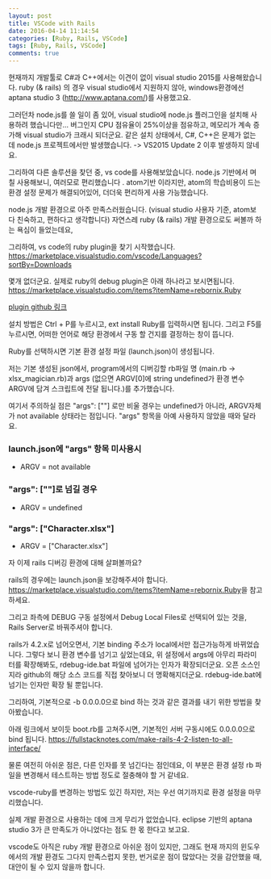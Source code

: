 ```yaml
---
layout: post
title: VSCode with Rails
date: 2016-04-14 11:14:54
categories: [Ruby, Rails, VSCode]
tags: [Ruby, Rails, VSCode]
comments: true
---
```

현재까지 개발툴로 C#과 C++에서는 이견이 없이 visual studio 2015를 사용해왔습니다.
ruby (& rails) 의 경우 visual studio에서 지원하지 않아, windows환경에선 aptana studio 3 (http://www.aptana.com/)를 사용했고요.

그러던차 node.js를 쓸 일이 좀 있어, visual studio에 node.js 플러그인을 설치해 사용하려 했습니다만… 버그인지 CPU 점유율이 25%이상을 점유하고, 메모리가 계속 증가해 visual studio가 크래시 되더군요. 같은 설치 상태에서, C#, C++은 문제가 없는데 node.js 프로젝트에서만 발생했습니다.
-> VS2015 Update 2 이후 발생하지 않네요.

그리하여 다른 솔루션을 찾던 중, vs code를 사용해보았습니다.
node.js 기반에서 며칠 사용해보니, 여러모로 편리했습니다 . atom기반 이라지만, atom의 학습비용이 드는 환경 설정 문제가 해결되어있어, 더더욱 편리하게 사용 가능했습니다.

node.js 개발 환경으로 아주 만족스러웠습니다. (visual studio 사용자 기준, atom보다 친숙하고, 편하다고 생각합니다) 자연스레 ruby (& rails) 개발 환경으로도 써볼까 하는 욕심이 들었는데요, 

그리하여, vs code의 ruby plugin을 찾기 시작했습니다.
<https://marketplace.visualstudio.com/vscode/Languages?sortBy=Downloads>

몇개 없더군요. 실제로 ruby의 debug plugin은 아래 하나라고 보시면됩니다.
<https://marketplace.visualstudio.com/items?itemName=rebornix.Ruby>

[plugin github 링크](https://github.com/rebornix/vscode-ruby)

설치 방법은 Ctrl + P를 누르시고, ext install Ruby를 입력하시면 됩니다.
그리고 F5를 누르시면, 어떠한 언어로 해당 환경에서 구동 할 건지를 결정하는 창이 뜹니다.

Ruby를 선택하시면 기본 환경 설정 파일 (launch.json)이 생성됩니다.

저는 기본 생성된 json에서, program에서의 디버깅할 rb파일 명 (main.rb -> xlsx_magician.rb)과 args (없으면 ARGV[0]에 string undefined가 환경 변수 ARGV에 담겨 스크립트에 전달 됩니다.)를 추가했습니다.

여기서 주의하실 점은 "args": [""] 로만 비울 경우는 undefined가 아니라, ARGV자체가 not available 상태라는 점입니다. "args" 항목을 아예 사용하지 않았을 때와 달라요.

### launch.json에 "args" 항목 미사용시
- ARGV = not available

### "args": [""]로 넘길 경우
- ARGV = undefined 

### "args": ["Character.xlsx"]
- ARGV = ["Character.xlsx"]


자 이제 rails 디버깅 환경에 대해 살펴볼까요?

rails의 경우에는 launch.json을 보강해주셔야 합니다.
<https://marketplace.visualstudio.com/items?itemName=rebornix.Ruby>을 참고하세요.

그리고 좌측에 DEBUG 구동 설정에서 Debug Local Files로 선택되어 있는 것을, Rails Server로 바꿔주셔야 합니다.

rails가 4.2.x로 넘어오면서, 기본 binding 주소가 local에서만 접근가능하게 바뀌었습니다.
그렇다 보니 환경 변수를 넘기고 싶었는데요, 위 설정에서 args에 아무리 파라미터를 확장해봐도, rdebug-ide.bat 파일에 넘어가는 인자가 확장되더군요. 오픈 소스인지라 github의 해당 소스 코드를 직접 찾아보니 더 명확해지더군요. rdebug-ide.bat에 넘기는 인자만 확장 될 뿐입니다.

그리하여, 기본적으로 -b 0.0.0.0으로 bind 하는 것과 같은 결과를 내기 위한 방법을 찾아봤습니다.

아래 링크에서 보이듯 boot.rb를 고쳐주시면, 기본적인 서버 구동시에도 0.0.0.0으로 bind 됩니다.
<https://fullstacknotes.com/make-rails-4-2-listen-to-all-interface/>

물론 여전히 아쉬운 점은, 다른 인자를 못 넘긴다는 점인데요, 이 부분은 환경 설정 rb 파일을 변경해서 테스트하는 방법 정도로 절충해야 할 거 같네요.

vscode-ruby를 변경하는 방법도 있긴 하지만, 저는 우선 여기까지로 환경 설정을 마무리했습니다.

실제 개발 환경으로 사용하는 데에 크게 무리가 없었습니다. eclipse 기반의 aptana studio 3가 큰 만족도가 아니었다는 점도 한 몫 한다고 보고요.

vscode도 아직은 ruby 개발 환경으로 아쉬운 점이 있지만, 그래도 현재 까지의 윈도우에서의 개발 환경도 그다지 만족스럽지 못한, 번거로운 점이 많았다는 것을 감안했을 때, 대안이 될 수 있지 않을까 합니다.